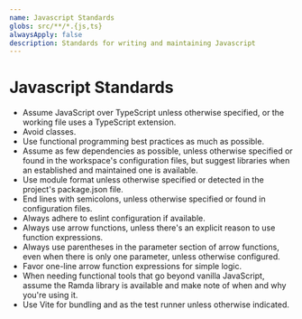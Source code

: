 ```yaml
---
name: Javascript Standards
globs: src/**/*.{js,ts}
alwaysApply: false
description: Standards for writing and maintaining Javascript
---
```


# Javascript Standards

- Assume JavaScript over TypeScript unless otherwise specified, or the working file uses a TypeScript extension.
- Avoid classes.
- Use functional programming best practices as much as possible.
- Assume as few dependencies as possible, unless otherwise specified or found in the workspace's configuration files, but suggest libraries when an established and maintained one is available.
- Use module format unless otherwise specified or detected in the project's package.json file.
- End lines with semicolons, unless otherwise specified or found in configuration files.
- Always adhere to eslint configuration if available.
- Always use arrow functions, unless there's an explicit reason to use function expressions.
- Always use parentheses in the parameter section of arrow functions, even when there is only one parameter, unless otherwise configured.
- Favor one-line arrow function expressions for simple logic.
- When needing functional tools that go beyond vanilla JavaScript, assume the Ramda library is available and make note of when and why you're using it.
- Use Vite for bundling and as the test runner unless otherwise indicated.
